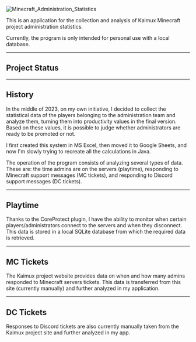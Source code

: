 ![Minecraft_Administration_Statistics](https://github.com/Scoutress/StatisticsApp/assets/142579732/b190c1c6-b044-44a3-a2a5-e7c33ee7b741)

This is an application for the collection and analysis of Kaimux Minecraft project administration statistics.

Currently, the program is only intended for personal use with a local database.

---
## Project Status

---
## History

In the middle of 2023, on my own initiative, I decided to collect the statistical data of the players belonging to the administration team and analyze them, turning them into productivity values ​​in the final version. Based on these values, it is possible to judge whether administrators are ready to be promoted or not.

I first created this system in MS Excel, then moved it to Google Sheets, and now I'm slowly trying to recreate all the calculations in Java.

The operation of the program consists of analyzing several types of data. These are: the time admins are on the servers (playtime), responding to Minecraft support messages (MC tickets), and responding to Discord support messages (DC tickets).

---
## Playtime

Thanks to the CoreProtect plugin, I have the ability to monitor when certain players/administrators connect to the servers and when they disconnect. This data is stored in a local SQLite database from which the required data is retrieved.

---
## MC Tickets

The Kaimux project website provides data on when and how many admins responded to Minecraft servers tickets. This data is transferred from this site (currently manually) and further analyzed in my application.

---
## DC Tickets

Responses to Discord tickets are also currently manually taken from the Kaimux project site and further analyzed in my app.
